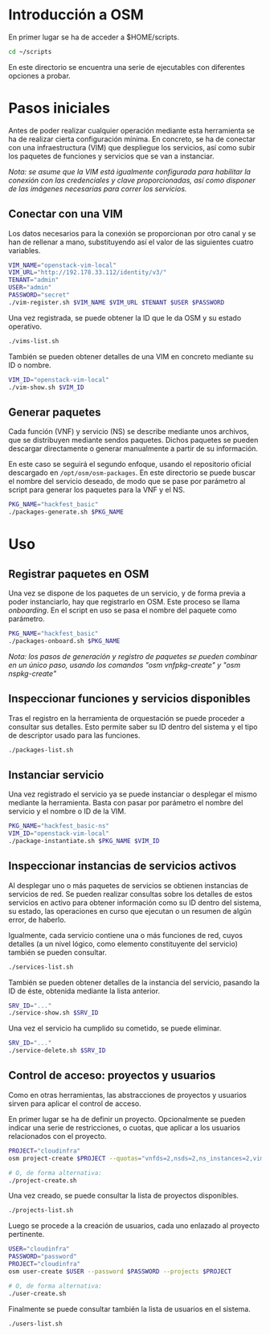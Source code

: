 # Introducción a OSM

En primer lugar se ha de acceder a $HOME/scripts.

```bash
cd ~/scripts
```

En este directorio se encuentra una serie de ejecutables con diferentes opciones a probar.

# Pasos iniciales

Antes de poder realizar cualquier operación mediante esta herramienta se ha de realizar cierta configuración mínima.
En concreto, se ha de conectar con una infraestructura (VIM) que despliegue los servicios, así como subir los paquetes de funciones y servicios que se van a instanciar. 

*Nota: se asume que la VIM está igualmente configurada para habilitar la conexión con las credenciales y clave proporcionadas, así como disponer de las imágenes necesarias para correr los servicios.*

## Conectar con una VIM

Los datos necesarios para la conexión se proporcionan por otro canal y se han de rellenar a mano, substituyendo así el valor de las siguientes cuatro variables.

```bash
VIM_NAME="openstack-vim-local"
VIM_URL="http://192.178.33.112/identity/v3/"
TENANT="admin"
USER="admin"
PASSWORD="secret"
./vim-register.sh $VIM_NAME $VIM_URL $TENANT $USER $PASSWORD
```

Una vez registrada, se puede obtener la ID que le da OSM y su estado operativo.

```bash
./vims-list.sh
```

También se pueden obtener detalles de una VIM en concreto mediante su ID o nombre.

```bash
VIM_ID="openstack-vim-local"
./vim-show.sh $VIM_ID
```

## Generar paquetes

Cada función (VNF) y servicio (NS) se describe mediante unos archivos, que se distribuyen mediante sendos paquetes. Dichos paquetes se pueden descargar directamente o generar manualmente a partir de su información.

En este caso se seguirá el segundo enfoque, usando el repositorio oficial descargado en `/opt/osm/osm-packages`. En este directorio se puede buscar el nombre del servicio deseado, de modo que se pase por parámetro al script para generar los paquetes para la VNF y el NS.

```bash
PKG_NAME="hackfest_basic"
./packages-generate.sh $PKG_NAME
```

# Uso

## Registrar paquetes en OSM

Una vez se dispone de los paquetes de un servicio, y de forma previa a poder instanciarlo, hay que registrarlo en OSM. Este proceso se llama *onboarding*. En el script en uso se pasa el nombre del paquete como parámetro.

```bash
PKG_NAME="hackfest_basic"
./packages-onboard.sh $PKG_NAME
```

*Nota: los pasos de generación y registro de paquetes se pueden combinar en un único paso, usando los comandos "osm vnfpkg-create" y "osm nspkg-create"*

## Inspeccionar funciones y servicios disponibles

Tras el registro en la herramienta de orquestación se puede proceder a consultar sus detalles. Esto permite saber su ID dentro del sistema y el tipo de descriptor usado para las funciones.

```bash
./packages-list.sh
```

## Instanciar servicio

Una vez registrado el servicio ya se puede instanciar o desplegar el mismo mediante la herramienta. Basta con pasar por parámetro el nombre del servicio y el nombre o ID de la VIM.

```bash
PKG_NAME="hackfest_basic-ns"
VIM_ID="openstack-vim-local"
./package-instantiate.sh $PKG_NAME $VIM_ID
```

## Inspeccionar instancias de servicios activos

Al desplegar uno o más paquetes de servicios se obtienen instancias de servicios de red. Se pueden realizar consultas sobre los detalles de estos servicios en activo para obtener información como su ID dentro del sistema, su estado, las operaciones en curso que ejecutan o un resumen de algún error, de haberlo.

Igualmente, cada servicio contiene una o más funciones de red, cuyos detalles (a un nivel lógico, como elemento constituyente del servicio) también se pueden consultar.

```bash
./services-list.sh
```

También se pueden obtener detalles de la instancia del servicio, pasando la ID de éste, obtenida mediante la lista anterior.

```bash
SRV_ID="..."
./service-show.sh $SRV_ID
```

Una vez el servicio ha cumplido su cometido, se puede eliminar.

```bash
SRV_ID="..."
./service-delete.sh $SRV_ID
```

## Control de acceso: proyectos y usuarios

Como en otras herramientas, las abstracciones de proyectos y usuarios sirven para aplicar el control de acceso.

En primer lugar se ha de definir un proyecto. Opcionalmente se pueden indicar una serie de restricciones, o cuotas, que aplicar a los usuarios relacionados con el proyecto.

```bash
PROJECT="cloudinfra"
osm project-create $PROJECT --quotas="vnfds=2,nsds=2,ns_instances=2,vim_accounts=2,k8sclusters=1,osmrepos=0,k8srepos=0"

# O, de forma alternativa:
./project-create.sh
```

Una vez creado, se puede consultar la lista de proyectos disponibles.

```bash
./projects-list.sh
```

Luego se procede a la creación de usuarios, cada uno enlazado al proyecto pertinente.

```bash
USER="cloudinfra"
PASSWORD="password"
PROJECT="cloudinfra"
osm user-create $USER --password $PASSWORD --projects $PROJECT

# O, de forma alternativa:
./user-create.sh
```

Finalmente se puede consultar también la lista de usuarios en el sistema.

```bash
./users-list.sh
```
